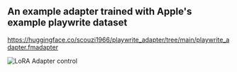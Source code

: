 ## An example adapter trained with Apple's example playwrite dataset

https://huggingface.co/scouzi1966/playwrite_adapter/tree/main/playwrite_adapter.fmadapter

![LoRA Adapter control](images/adapter.png)


